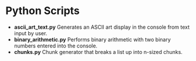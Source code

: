 # Python Scripts
- **ascii_art_text.py** Generates an ASCII art display in the console from text input by user.
- **binary_arithmetic.py** Performs binary arithmetic with two binary numbers entered into the console.
- **chunks.py** Chunk generator that breaks a list up into n-sized chunks.
